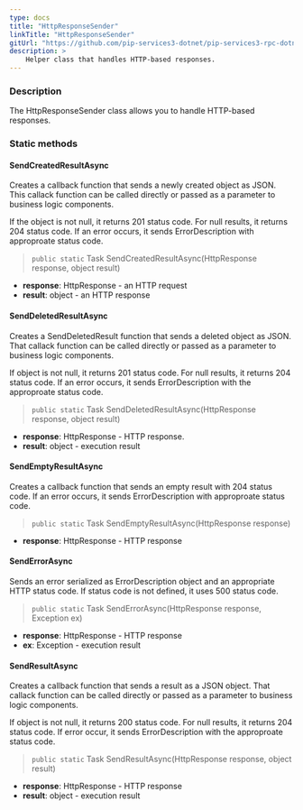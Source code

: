```yaml
---
type: docs
title: "HttpResponseSender"
linkTitle: "HttpResponseSender"
gitUrl: "https://github.com/pip-services3-dotnet/pip-services3-rpc-dotnet"
description: >
    Helper class that handles HTTP-based responses.
---
```


### Description

The HttpResponseSender class allows you to handle HTTP-based responses.

### Static methods

#### SendCreatedResultAsync
Creates a callback function that sends a newly created object as JSON.
This callack function can be called directly or passed
as a parameter to business logic components.

If the object is not null, it returns 201 status code.
For null results, it returns 204 status code.
If an error occurs, it sends ErrorDescription with approproate status code.

> `public static` Task SendCreatedResultAsync(HttpResponse response, object result)

- **response**: HttpResponse - an HTTP request
- **result**: object - an HTTP response


#### SendDeletedResultAsync
Creates a SendDeletedResult function that sends a deleted object as JSON.
That callack function can be called directly or passed
as a parameter to business logic components.

If object is not null, it returns 201 status code.
For null results, it returns 204 status code.
If an error occurs, it sends ErrorDescription with the approproate status code.

> `public static` Task SendDeletedResultAsync(HttpResponse response, object result)

- **response**: HttpResponse - HTTP response.
- **result**: object - execution result


#### SendEmptyResultAsync
Creates a callback function that sends an empty result with 204 status code.
If an error occurs, it sends ErrorDescription with approproate status code.


> `public static` Task SendEmptyResultAsync(HttpResponse response)

- **response**: HttpResponse - HTTP response


#### SendErrorAsync
Sends an error serialized as ErrorDescription object
and an appropriate HTTP status code.
If status code is not defined, it uses 500 status code.


> `public static` Task SendErrorAsync(HttpResponse response, Exception ex)

- **response**: HttpResponse - HTTP response
- **ex**: Exception - execution result 


#### SendResultAsync
Creates a callback function that sends a result as a JSON object.
That callack function can be called directly or passed
as a parameter to business logic components.

If object is not null, it returns 200 status code.
For null results, it returns 204 status code.
If error occur, it sends ErrorDescription with the approproate status code.


> `public static` Task SendResultAsync(HttpResponse response, object result)

- **response**: HttpResponse - HTTP response
- **result**: object - execution result 
